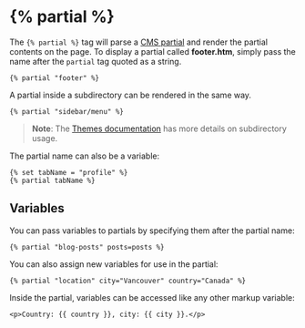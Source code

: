# {% partial %}

The `{% partial %}` tag will parse a [CMS partial](../cms/partials) and render the partial contents on the page. To display a partial called **footer.htm**, simply pass the name after the `partial` tag quoted as a string.

    {% partial "footer" %}

A partial inside a subdirectory can be rendered in the same way.

    {% partial "sidebar/menu" %}

> **Note**: The [Themes documentation](../cms/themes#subdirectories) has more details on subdirectory usage.

The partial name can also be a variable:

    {% set tabName = "profile" %}
    {% partial tabName %}

<a name="variables"></a>
## Variables

You can pass variables to partials by specifying them after the partial name:

    {% partial "blog-posts" posts=posts %}

You can also assign new variables for use in the partial:

    {% partial "location" city="Vancouver" country="Canada" %}

Inside the partial, variables can be accessed like any other markup variable:

    <p>Country: {{ country }}, city: {{ city }}.</p>
